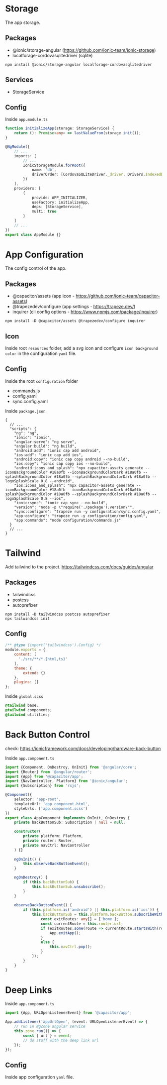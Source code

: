 # Storage
The app storage.

## Packages
- @ionic/storage-angular (https://github.com/ionic-team/ionic-storage)
- localforage-cordovasqlitedriver (sqlite)
```
npm install @ionic/storage-angular localforage-cordovasqlitedriver
```

## Services
- StorageService

## Config
Inside `app.module.ts`

```ts
function initializeApp(storage: StorageService) {
    return (): Promise<any> => lastValueFrom(storage.init());
}

@NgModule({
    // ...
    imports: [
        // ...
        IonicStorageModule.forRoot({
            name: 'db',
            driverOrder: [CordovaSQLiteDriver._driver, Drivers.IndexedDB]
        })
    ],
    providers: [
        {
            provide: APP_INITIALIZER,
            useFactory: initializeApp,
            deps: [StorageService],
            multi: true
        }
    ]
    // ...
})
export class AppModule {}
```

# App Configuration
The config control of the app.

## Packages
- @capacitor/assets (app icon - https://github.com/ionic-team/capacitor-assets)
- @trapezedev/configure (app settings - https://trapeze.dev/)
- inquirer (cli config options - https://www.npmjs.com/package/inquirer)
```
npm install -D @capacitor/assets @trapezedev/configure inquirer
```

## Icon
Inside root `resources` folder, add a svg icon and configure `icon background color` in the configuration `yaml` file.

## Config
Inside the root `configuration` folder
- commands.js
- config.yaml
- sync.config.yaml

Inside `package.json`

```json5
{
  // ...
  "scripts": {
    "ng": "ng",
    "ionic": "ionic",
    "angular:serve": "ng serve",
    "angular:build": "ng build",
    "android:add": "ionic cap add android",
    "ios:add": "ionic cap add ios",
    "android:copy": "ionic cap copy android --no-build",
    "ios:copy": "ionic cap copy ios --no-build",
    "android:icons_and_splash": "npx capacitor-assets generate --iconBackgroundColor #18a0fb --iconBackgroundColorDark #18a0fb --splashBackgroundColor #18a0fb --splashBackgroundColorDark #18a0fb --logoSplashScale 0.8 --android",
    "ios:icons_and_splash": "npx capacitor-assets generate --iconBackgroundColor #18a0fb --iconBackgroundColorDark #18a0fb --splashBackgroundColor #18a0fb --splashBackgroundColorDark #18a0fb --logoSplashScale 0.8 --ios",
    "ionic:sync": "ionic cap sync --no-build",
    "version": "node -p \"require('./package').version\"",
    "sync:configure": "trapeze run -y configuration/sync.config.yaml",
    "app:configure": "trapeze run -y configuration/config.yaml",
    "app:commands": "node configuration/commands.js"
  }
  // ...
}
```

# Tailwind
Add tailwind to the project. 
https://tailwindcss.com/docs/guides/angular

## Packages
- tailwindcss
- postcss
- autoprefixer
```
npm install -D tailwindcss postcss autoprefixer
npx tailwindcss init
```

## Config
```js
/** @type {import('tailwindcss').Config} */
module.exports = {
    content: [
      './src/**/*.{html,ts}'
    ],
    theme: {
        extend: {}
    },
    plugins: []
};
```

Inside `global.scss`

```scss
@tailwind base;
@tailwind components;
@tailwind utilities;
```


# Back Button Control
check: https://ionicframework.com/docs/developing/hardware-back-button

Inside `app.component.ts`

```ts
import {Component, OnDestroy, OnInit} from '@angular/core';
import {Router} from '@angular/router';
import {App} from '@capacitor/app';
import {NavController, Platform} from '@ionic/angular';
import {Subscription} from 'rxjs';

@Component({
    selector: 'app-root',
    templateUrl: 'app.component.html',
    styleUrls: ['app.component.scss']
})
export class AppComponent implements OnInit, OnDestroy {
    private backButtonSub: Subscription | null = null;

    constructor(
        private platform: Platform,
        private router: Router,
        private navCtrl: NavController
    ) {}
    
    ngOnInit() {
        this.observeBackButtonEvent();
    }

    ngOnDestroy() {
        if (this.backButtonSub) {
            this.backButtonSub.unsubscribe();
        }
    }
    
    observeBackButtonEvent() {
        if (this.platform.is('android') || this.platform.is('ios')) {
            this.backButtonSub = this.platform.backButton.subscribeWithPriority(0, () => {
                const exitRoutes: any[] = ['home'];
                const currentRoute = this.router.url;
                if (exitRoutes.some(route => currentRoute.startsWith(route))) {
                    App.exitApp();
                }
                else {
                    this.navCtrl.pop();
                }
            });
        }
    }
}
```

# Deep Links
Inside `app.component.ts`

```ts
import {App, URLOpenListenerEvent} from '@capacitor/app';

App.addListener('appUrlOpen', (event: URLOpenListenerEvent) => {
    // run in NgZone angular service
    this.zone.run(() => {
        const { url } = event;
        // do stuff with the deep link url
    });
});
```

## Config
Inside app configuration `yaml` file.